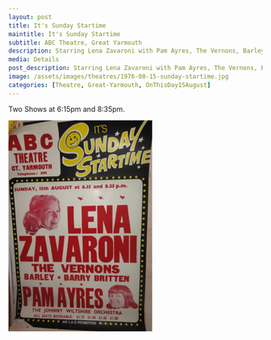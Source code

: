 ```yaml
---
layout: post
title: It's Sunday Startime
maintitle: It's Sunday Startime
subtitle: ABC Theatre, Great Yarmouth
description: Starring Lena Zavaroni with Pam Ayres, The Vernons, Barley, Barry Britten and The Johnny Wiltshire Orchestra.
media: Details
post_description: Starring Lena Zavaroni with Pam Ayres, The Vernons, Barley, Barry Britten and The Johnny Wiltshire Orchestra.
image: /assets/images/theatres/1976-08-15-sunday-startime.jpg
categories: [Theatre, Great-Yarmouth, OnThisDay15August]
---
```


Two Shows at 6:15pm and 8:35pm.

![](/assets/images/theatres/1976-08-15-sunday-startime.jpg)

